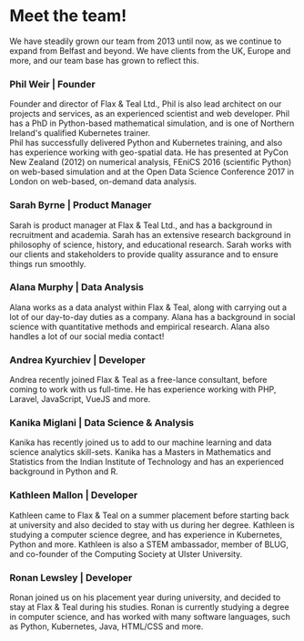 # Meet the team!

We have steadily grown our team from 2013 until now, as we continue to expand from Belfast and beyond. We have clients from the UK, Europe and more, and our team base has grown to reflect this.

### Phil Weir | Founder

Founder and director of Flax &amp; Teal Ltd., Phil is also lead architect on our projects and services, as an experienced scientist and web developer. Phil has a PhD in Python-based mathematical simulation, and is one of Northern Ireland's qualified Kubernetes trainer.<br>
Phil has successfully delivered Python and Kubernetes training, and also has experience working with geo-spatial data.
He has presented at PyCon New Zealand (2012) on numerical analysis, FEniCS 2016 (scientific Python) on web-based simulation and at the Open Data Science Conference 2017 in London on web-based, on-demand data analysis.

### Sarah Byrne | Product Manager 

Sarah is product manager at Flax &amp; Teal Ltd., and has a background in recruitment and academia. Sarah has an extensive research background in philosophy of science, history, and educational research.
Sarah works with our clients and stakeholders to provide quality assurance and to ensure things run smoothly. 

### Alana Murphy | Data Analysis

Alana works as a data analyst within Flax &amp; Teal, along with carrying out a lot of our day-to-day duties as a company. Alana has a background in social science with quantitative methods and empirical research.
Alana also handles a lot of our social media contact!

### Andrea Kyurchiev | Developer 

Andrea recently joined Flax &amp; Teal as a free-lance consultant, before coming to work with us full-time. He has experience working with PHP, Laravel, JavaScript, VueJS and more.

### Kanika Miglani | Data Science & Analysis

Kanika has recently joined us to add to our machine learning and data science analytics skill-sets. Kanika has a Masters in Mathematics and Statistics from the Indian Institute of Technology and has an experienced background in Python and R.

### Kathleen Mallon | Developer

Kathleen came to Flax &amp; Teal on a summer placement before starting back at university and also decided to stay with us during her degree. Kathleen is studying a computer science degree, and has experience in Kubernetes, Python and more.
Kathleen is also a STEM ambassador, member of BLUG, and co-founder of the Computing Society at Ulster University. 

### Ronan Lewsley | Developer 

Ronan joined us on his placement year during university, and decided to stay at Flax &amp; Teal during his studies. Ronan is currently studying a degree in computer science, and has worked with many software languages, such as Python, Kubernetes,
Java, HTML/CSS and more.


